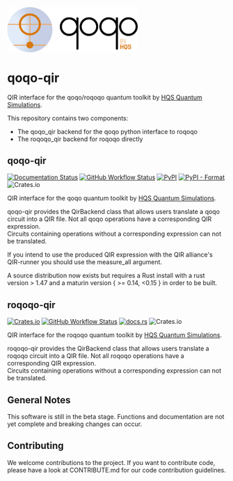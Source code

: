 <img src="qoqo_Logo_vertical_color.png" alt="qoqo logo" width="300" />

# qoqo-qir

QIR interface for the qoqo/roqoqo quantum toolkit by [HQS Quantum Simulations](https://quantumsimulations.de).

This repository contains two components:

* The qoqo_qir backend for the qoqo python interface to roqoqo
* The roqoqo_qir backend for roqoqo directly

## qoqo-qir

[![Documentation Status](https://img.shields.io/badge/docs-read-blue)](https://hqsquantumsimulations.github.io/qoqo_qir/)
[![GitHub Workflow Status](https://github.com/HQSquantumsimulations/qoqo_qir/workflows/ci_tests/badge.svg)](https://github.com/HQSquantumsimulations/qoqo_qir/actions)
[![PyPI](https://img.shields.io/pypi/v/qoqo_qir)](https://pypi.org/project/qoqo_qir/)
[![PyPI - Format](https://img.shields.io/pypi/format/qoqo_qir)](https://pypi.org/project/qoqo_qir/)
![Crates.io](https://img.shields.io/crates/l/qoqo-qir)

QIR interface for the qoqo quantum toolkit by [HQS Quantum Simulations](https://quantumsimulations.de).

qoqo-qir provides the QirBackend class that allows users translate a qoqo circuit into a QIR file.
Not all qoqo operations have a corresponding QIR expression.  
Circuits containing operations without a corresponding expression can not be translated.

If you intend to use the produced QIR expression with the QIR alliance's QIR-runner you should use the measure_all argument.

A source distribution now exists but requires a Rust install with a rust version > 1.47 and a maturin version { >= 0.14, <0.15 } in order to be built.

## roqoqo-qir

[![Crates.io](https://img.shields.io/crates/v/roqoqo-qir)](https://crates.io/crates/roqoqo-qir)
[![GitHub Workflow Status](https://github.com/HQSquantumsimulations/qoqo_qir/workflows/ci_tests/badge.svg)](https://github.com/HQSquantumsimulations/qoqo_qir/actions)
[![docs.rs](https://img.shields.io/docsrs/roqoqo-qir)](https://docs.rs/roqoqo-qir/)
![Crates.io](https://img.shields.io/crates/l/roqoqo-qir)

QIR interface for the roqoqo quantum toolkit by [HQS Quantum Simulations](https://quantumsimulations.de).

roqoqo-qir provides the QirBackend class that allows users translate a roqoqo circuit into a QIR file.
Not all roqoqo operations have a corresponding QIR expression.  
Circuits containing operations without a corresponding expression can not be translated.

## General Notes

This software is still in the beta stage. Functions and documentation are not yet complete and breaking changes can occur.

## Contributing

We welcome contributions to the project. If you want to contribute code, please have a look at CONTRIBUTE.md for our code contribution guidelines.
